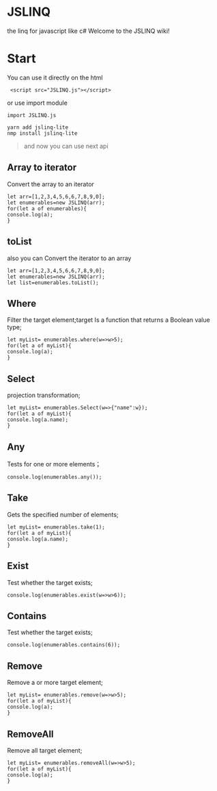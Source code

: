 # JSLINQ
the linq for javascript like c#
Welcome to the JSLINQ wiki!
# Start
You can use it directly on the html 
```
 <script src="JSLINQ.js"></script>
```
or 
use import module
```
import JSLINQ.js
```
```
yarn add jslinq-lite
nmp install jslinq-lite
```

>and now you can use next api

## Array to iterator
Convert the array to an iterator
```
let arr=[1,2,3,4,5,6,6,7,8,9,0];
let enumerables=new JSLINQ(arr);
for(let a of enumerables){
console.log(a);
}
```

## toList
also you can Convert the iterator to an array
```
let arr=[1,2,3,4,5,6,6,7,8,9,0];
let enumerables=new JSLINQ(arr);
let list=enumerables.toList();
```

## Where 
Filter the target element;target Is a function that returns a Boolean value type;
```
let myList= enumerables.where(w=>w>5);
for(let a of myList){
console.log(a);
}
```

## Select 
projection transformation;
```
let myList= enumerables.Select(w=>{"name":w});
for(let a of myList){
console.log(a.name);
}
```

## Any
Tests for  one or more elements；
```
console.log(enumerables.any());
```

## Take
Gets the specified number of elements;
```
let myList= enumerables.take(1);
for(let a of myList){
console.log(a.name);
}
```

## Exist
Test whether the target exists;
```
console.log(enumerables.exist(w=>w>6));
```

## Contains
Test whether the target exists;
```
console.log(enumerables.contains(6));
```

## Remove
Remove a or more target element;
```
let myList= enumerables.remove(w=>w>5);
for(let a of myList){
console.log(a);
}
```

## RemoveAll
Remove all target element;
```
let myList= enumerables.removeAll(w=>w>5);
for(let a of myList){
console.log(a);
}
```
